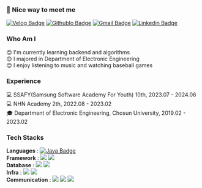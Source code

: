 ### 🤞 Nice way to meet me
 
  [![Velog Badge](http://img.shields.io/badge/-Velog-20c997?style=flat&link=https://velog.io/@yihoney/posts)](https://velog.io/@yihoney/posts) [![GithubIo Badge](https://img.shields.io/badge/yihoney-blog-DD0B78?style=flat-square&logo=GitHub%20Sponsors&logoColor=white&link=https://yihoney.github.io/)](https://yihoney.github.io/) [![Gmail Badge](https://img.shields.io/badge/Gmail-d14836?style=flat-square&logo=Gmail&logoColor=white&link=mailto:leehoney86@gmail.com)](mailto:leehoney86@gmail.com) [![Linkedin Badge](https://img.shields.io/badge/-LinkedIn-blue?style=flat-square&logo=Linkedin&logoColor=white&link=https://www.linkedin.com/in/%ED%95%98%EB%8A%AC-%EC%9D%B4-816b70269/)](https://www.linkedin.com/in/%ED%95%98%EB%8A%AC-%EC%9D%B4-816b70269/)

### Who Am I
:blush: I'm currently learning backend and algorithms <br>
:blush: I majored in Department of Electronic Engineering <br>
:blush: I enjoy listening to music and watching baseball games <br>

### Experience 
:computer: SSAFY(Samsung Software Academy For Youth) 10th, 2023.07 - 2024.06 <br>
:computer: NHN Academy 2th, 2022.08 - 2023.02 <br>
:mortar_board: Department of Electronic Engineering, Chosun University, 2019.02 - 2023.02 <br>

### Tech Stacks
**Languages** : [![Java Badge](https://img.shields.io/badge/Java-007396?style=flat&logo=java&logoColor=white)](https://github.com/yihoney/algorithm)&nbsp; <br>
**Framework** : <img src="https://img.shields.io/badge/Spring-6DB33F?style=flat&logo=spring&logoColor=white"/>
<img src="https://img.shields.io/badge/Hibernate-59666C?style=flat&logo=Hibernate&logoColor=white"/> <br>
**Database** :
<img src="https://img.shields.io/badge/MySQL-07405E?style=flat&logo=mysql&logoColor=white"/>
<img src="https://img.shields.io/badge/redis-%23DD0031.svg?style=flat&logo=redis&logoColor=white"/> <br>
**Infra** :
<img src="https://img.shields.io/badge/docker-%230db7ed.svg?style=flat&logo=docker&logoColor=white"/>
<img src="https://img.shields.io/badge/jenkins-%232C5263.svg?style=flat&logo=jenkins&logoColor=white"/> <br>
**Communication** : 
<img src="https://img.shields.io/badge/Git-F05032?style=flat&logo=git&logoColor=white"/>
<img src="https://img.shields.io/badge/Jira-0052CC?style=flat&logo=jirasoftware&logoColor=white"/>
<img src="https://img.shields.io/badge/Notion-000000?style=flat&logo=notion&logoColor=white"/>



